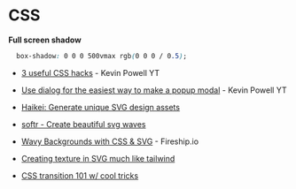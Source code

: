 # CSS

**Full screen shadow**

```css
  box-shadow: 0 0 0 500vmax rgb(0 0 0 / 0.5);
```

* [3 useful CSS hacks](https://www.youtube.com/watch?v=MywezIxlp8Y) - Kevin Powell YT
* [Use dialog for the easiest way to make a popup modal](https://www.youtube.com/watch?v=TAB\_v6yBXIE) - Kevin Powell YT



* [Haikei: Generate unique SVG design assets](https://app.haikei.app/)
* [softr - Create beautiful svg waves](https://www.softr.io/tools/svg-wave-generator)
* [Wavy Backgrounds with CSS & SVG](https://fireship.io/lessons/wavy-backgrounds/) - Fireship.io
* [Creating texture in SVG much like tailwind](https://tympanus.net/codrops/2019/02/19/svg-filter-effects-creating-texture-with-feturbulence/)
* [CSS transition 101 w/ cool tricks](https://www.joshwcomeau.com/animation/css-transitions/)
